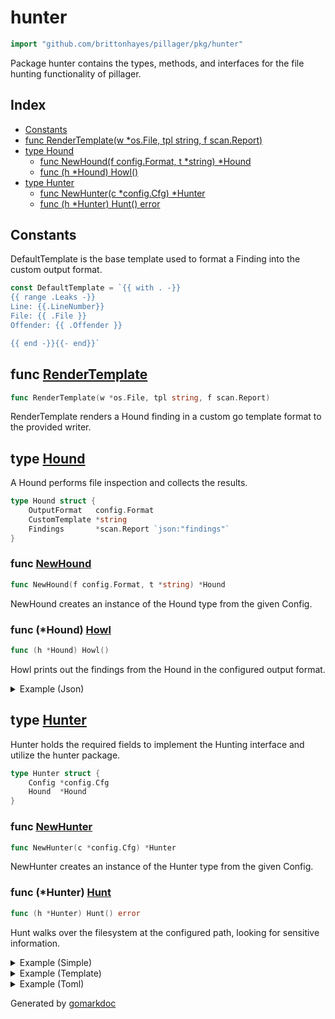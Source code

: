 <!-- Code generated by gomarkdoc. DO NOT EDIT -->

# hunter

```go
import "github.com/brittonhayes/pillager/pkg/hunter"
```

Package hunter contains the types\, methods\, and interfaces for the file hunting functionality of pillager\.

## Index

- [Constants](<#constants>)
- [func RenderTemplate(w *os.File, tpl string, f scan.Report)](<#func-rendertemplate>)
- [type Hound](<#type-hound>)
  - [func NewHound(f config.Format, t *string) *Hound](<#func-newhound>)
  - [func (h *Hound) Howl()](<#func-hound-howl>)
- [type Hunter](<#type-hunter>)
  - [func NewHunter(c *config.Cfg) *Hunter](<#func-newhunter>)
  - [func (h *Hunter) Hunt() error](<#func-hunter-hunt>)


## Constants

DefaultTemplate is the base template used to format a Finding into the custom output format\.

```go
const DefaultTemplate = `{{ with . -}}
{{ range .Leaks -}}
Line: {{.LineNumber}}
File: {{ .File }}
Offender: {{ .Offender }}

{{ end -}}{{- end}}`
```

## func [RenderTemplate](<https://github.com/brittonhayes/pillager/blob/main/pkg/hunter/template.go#L24>)

```go
func RenderTemplate(w *os.File, tpl string, f scan.Report)
```

RenderTemplate renders a Hound finding in a custom go template format to the provided writer\.

## type [Hound](<https://github.com/brittonhayes/pillager/blob/main/pkg/hunter/hound.go#L17-L21>)

A Hound performs file inspection and collects the results\.

```go
type Hound struct {
    OutputFormat   config.Format
    CustomTemplate *string
    Findings       *scan.Report `json:"findings"`
}
```

### func [NewHound](<https://github.com/brittonhayes/pillager/blob/main/pkg/hunter/hound.go#L24>)

```go
func NewHound(f config.Format, t *string) *Hound
```

NewHound creates an instance of the Hound type from the given Config\.

### func \(\*Hound\) [Howl](<https://github.com/brittonhayes/pillager/blob/main/pkg/hunter/hound.go#L33>)

```go
func (h *Hound) Howl()
```

Howl prints out the findings from the Hound in the configured output format\.

<details><summary>Example (Json)</summary>
<p>

Here is an example of utilizing the Howl function on a slice of findings\. The Howl method is the final method in the hunting process\. It takes whatever has been found and outputs it for the user\.

```go
{
	h := NewHound(config.CustomFormat, &templates.Table)

	h.Findings = &scan.Report{
		Leaks: []scan.Leak{
			{
				Line:       "person@email.com",
				LineNumber: 16,
				Offender:   "person@email.com",
				Rule:       "Email Addresses",
				File:       "example.txt",
			},
			{
				Line:       "fred@email.com",
				LineNumber: 29,
				Offender:   "fred@email.com",
				Rule:       "Email Addresses",
				File:       "example2.txt",
			},
		},
	}

	h.Howl()

}
```

#### Output

```
---
Hooooowl -- 🐕
---
| File    |  Line    | Offender |
| --------| ---------| -------- |
| example.txt | 16 | person@email.com |
| example2.txt | 29 | fred@email.com |
```

</p>
</details>

## type [Hunter](<https://github.com/brittonhayes/pillager/blob/main/pkg/hunter/hunter.go#L15-L18>)

Hunter holds the required fields to implement the Hunting interface and utilize the hunter package\.

```go
type Hunter struct {
    Config *config.Cfg
    Hound  *Hound
}
```

### func [NewHunter](<https://github.com/brittonhayes/pillager/blob/main/pkg/hunter/hunter.go#L21>)

```go
func NewHunter(c *config.Cfg) *Hunter
```

NewHunter creates an instance of the Hunter type from the given Config\.

### func \(\*Hunter\) [Hunt](<https://github.com/brittonhayes/pillager/blob/main/pkg/hunter/hunter.go#L36>)

```go
func (h *Hunter) Hunt() error
```

Hunt walks over the filesystem at the configured path\, looking for sensitive information\.

<details><summary>Example (Simple)</summary>
<p>

This is an example of how to run a scan on a single file to look for email addresses\.

```go
{
	env, err := HuntTestEnvHelper("~.toml", "example@email.com")
	if err != nil {
		log.Fatalln(oops.Wrapf(err, "creating test env"))
	}
	defer env.cleanup()

	config := config.NewCfg(env.TestFileName, true, env.Gitleaks, config.JSONFormat, hunter.DefaultTemplate, 1)
	h := hunter.NewHunter(config)

	if err = h.Hunt(); err != nil {
		log.Fatalln(oops.Wrapf(err, "failure to Hunt"))
	}

}
```

#### Output

```
{
	"line": "example@email.com",
	"lineNumber": 1,
	"offender": "example@email.com",
	"offenderEntropy": -1,
	"commit": "",
	"repo": "",
	"repoURL": "",
	"leakURL": "",
	"rule": "Email",
	"commitMessage": "",
	"author": "",
	"email": "",
	"file": ".",
	"date": "0001-01-01T00:00:00Z",
	"tags": "email"
}

---
Hooooowl -- 🐕
---
[{"line":"example@email.com","lineNumber":1,"offender":"example@email.com","offenderEntropy":-1,"commit":"","repo":"","repoURL":"","leakURL":"","rule":"Email","commitMessage":"","author":"","email":"","file":".","date":"0001-01-01T00:00:00Z","tags":"email"}]
```

</p>
</details>

<details><summary>Example (Template)</summary>
<p>

This method also accepts custom output format configuration using go template/html\. So if you don't like yaml or json\, you can format to your heart's content\.

```go
{
	env, err := HuntTestEnvHelper("~.yaml", "https://github.com/brittonhayes/pillager")
	if err != nil {
		log.Fatalln(oops.Wrapf(err, "creating test env"))
	}
	defer env.cleanup()

	config := config.NewCfg(env.TestFileName, true, env.Gitleaks, config.CustomFormat, hunter.DefaultTemplate, 1)
	h := hunter.NewHunter(config)

	if err = h.Hunt(); err != nil {
		log.Fatalln(oops.Wrapf(err, "failure to Hunt"))
	}

}
```

#### Output

```
{
	"line": "https://github.com/brittonhayes/pillager",
	"lineNumber": 1,
	"offender": "https://github.com/brittonhayes/pillager",
	"offenderEntropy": -1,
	"commit": "",
	"repo": "",
	"repoURL": "",
	"leakURL": "",
	"rule": "Github",
	"commitMessage": "",
	"author": "",
	"email": "",
	"file": ".",
	"date": "0001-01-01T00:00:00Z",
	"tags": "github"
}

---
Hooooowl -- 🐕
---
Line: 1
File: .
Offender: https://github.com/brittonhayes/pillager
```

</p>
</details>

<details><summary>Example (Toml)</summary>
<p>

Hunter will also look personally identifiable info in TOML files and format the output as HTML\.

```go
{
	env, err := HuntTestEnvHelper("~.toml", "fakeperson@example.com")
	if err != nil {
		log.Fatalln(oops.Wrapf(err, "creating test env"))
	}
	defer env.cleanup()

	config := config.NewCfg(env.TestFileName, true, env.Gitleaks, config.HTMLFormat, templates.HTML, 1)
	h := hunter.NewHunter(config)

	if err = h.Hunt(); err != nil {
		log.Fatalln(oops.Wrapf(err, "failure to Hunt"))
	}
}
```

</p>
</details>



Generated by [gomarkdoc](<https://github.com/princjef/gomarkdoc>)
